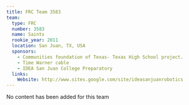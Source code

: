 ```yaml
---
title: FRC Team 3583
team:
  type: FRC
  number: 3583
  name: Saints
  rookie_year: 2011
  location: San Juan, TX, USA
  sponsors:
    - Communities foundation of Texas- Texas High School project.
    - Time Warner cable
    - IDEA San Juan College Preparatory
  links:
    Website: http://www.sites.google.com/site/ideasanjuanrobotics
---
```

No content has been added for this team